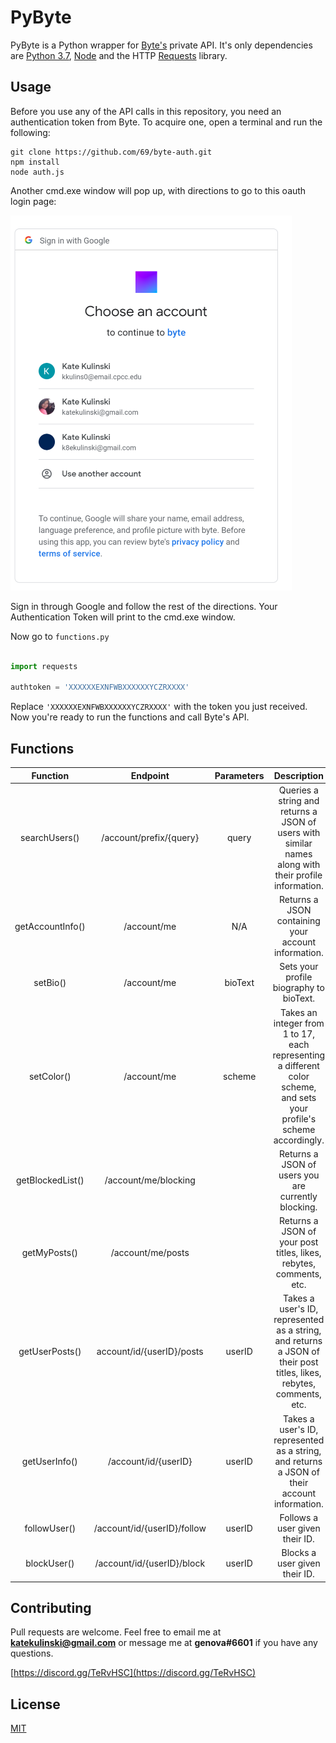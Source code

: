 # PyByte

PyByte is a Python wrapper for [Byte's](https://byte.co/) private API. It's only dependencies are [Python 3.7](https://www.python.org/downloads/release/python-370/), [Node](https://nodejs.org/en/) and the HTTP [Requests](https://requests.readthedocs.io/en/master/) library.


## Usage
Before you use any of the API calls in this repository, you need an authentication token from Byte. To acquire one, open a terminal and run the following: 

```
git clone https://github.com/69/byte-auth.git
npm install
node auth.js
```
Another cmd.exe window will pop up, with directions to go to this oauth login page:

![oauth](https://github.com/katurian/PyByte/blob/master/oauth.PNG)

Sign in through Google and follow the rest of the directions. Your Authentication Token will print to the cmd.exe window.

Now go to ``functions.py`` 

```python

import requests 

authtoken = 'XXXXXXEXNFWBXXXXXXYCZRXXXX'
```
Replace ``'XXXXXXEXNFWBXXXXXXYCZRXXXX'`` with the token you just received. Now you're ready to run the functions and call Byte's API.

## Functions

**Function**|**Endpoint**|**Parameters**|**Description**
:-----:|:-----:|:-----:|:-----:
searchUsers()|/account/prefix/{query}|query|Queries a string and returns a JSON of users with similar names along with their profile information.
getAccountInfo()|/account/me|N/A|Returns a JSON containing your account information.
setBio()|/account/me|bioText|Sets your profile biography to bioText.
setColor()|/account/me|scheme |Takes an integer from 1 to 17, each representing a different color scheme, and sets your profile's scheme accordingly.
getBlockedList()|/account/me/blocking| |Returns a JSON of users you are currently blocking.
getMyPosts()|/account/me/posts| |Returns a JSON of your post titles, likes, rebytes, comments, etc.
getUserPosts()|account/id/{userID}/posts|userID|Takes a user's ID, represented as a string, and returns a JSON of their post titles, likes, rebytes, comments, etc.
getUserInfo()|/account/id/{userID}|userID|Takes a user's ID, represented as a string, and returns a JSON of their account information.
followUser()|/account/id/{userID}/follow|userID|Follows a user given their ID.
blockUser()|/account/id/{userID}/block|userID|Blocks a user given their ID.


## Contributing
Pull requests are welcome. Feel free to email me at **katekulinski@gmail.com** or message me at **genova#6601** if you have any questions.

[https://discord.gg/TeRvHSC](https://discord.gg/TeRvHSC)

## License
[MIT](https://choosealicense.com/licenses/mit/)
